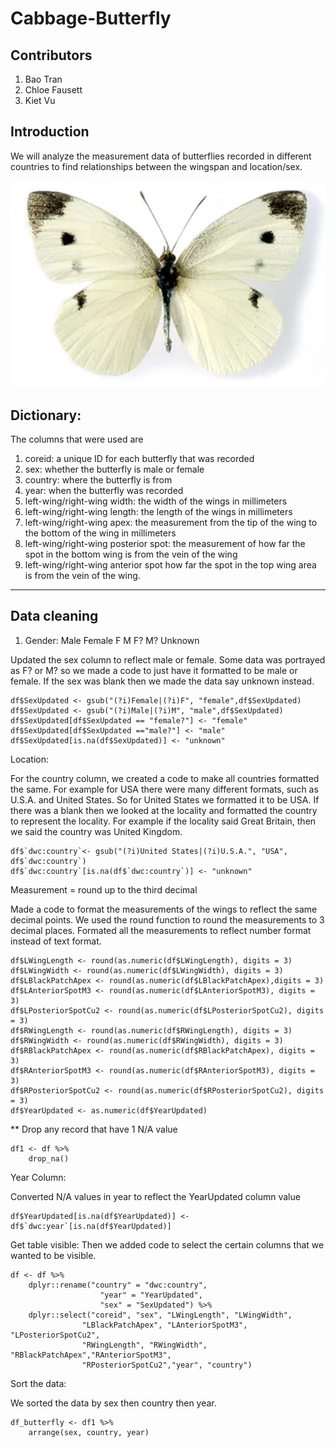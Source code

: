 # Cabbage-Butterfly

## Contributors
1. Bao Tran
2. Chloe Fausett
3. Kiet Vu

## Introduction
We will analyze the measurement data of butterflies recorded in different countries to find relationships between the wingspan and location/sex. <br>
<div align = "center">
<img src = "https://github.com/team-entomophobia/Cabbage-Butterfly/blob/26a03df000a8b9125e2a1a673f785fd75c282c55/chart_image/Screen%20Shot%202022-05-15%20at%205.53.05%20PM.png")>
</div>
        
## Dictionary:
The columns that were used are 
1. coreid: a unique ID for each butterfly that was recorded
2. sex: whether the butterfly is male or female 
3. country: where the butterfly is from
4. year: when the butterfly was recorded
5. left-wing/right-wing width: the width of the wings in millimeters
6. left-wing/right-wing length: the length of the wings in millimeters
7. left-wing/right-wing apex: the measurement from the tip of the wing to the bottom of the wing in millimeters
8. left-wing/right-wing posterior spot: the measurement of how far the spot in the bottom wing is from the vein of the wing
9. left-wing/right-wing anterior spot how far the spot in the top wing area is from the vein of the wing. 
---
## Data cleaning
1. Gender:
        Male
        Female
        F
        M
        F?
        M?
        Unknown
        
Updated the sex column to reflect male or female. Some data was portrayed as F? or M? so we made a code to just have it formatted to be male or female. If the sex was blank then we made the data say unknown instead.
```
df$SexUpdated <- gsub("(?i)Female|(?i)F", "female",df$SexUpdated)
df$SexUpdated <- gsub("(?i)Male|(?i)M", "male",df$SexUpdated)
df$SexUpdated[df$SexUpdated == "female?"] <- "female"
df$SexUpdated[df$SexUpdated =="male?"] <- "male"
df$SexUpdated[is.na(df$SexUpdated)] <- "unknown"
```

Location: <p>
For the country column, we created a code to make all countries formatted the same. For example for USA there were many different formats, such as U.S.A. and United States. So for United States we formatted it to be USA. If there was a blank then we looked at the locality and formatted the country to represent the locality. For example if the locality said Great Britain, then we said the country was United Kingdom.

 ```
 df$`dwc:country`<- gsub("(?i)United States|(?i)U.S.A.", "USA", df$`dwc:country`)
 df$`dwc:country`[is.na(df$`dwc:country`)] <- "unknown"
 ```

        
Measurement = round up to the third decimal <p>
Made a code to format the measurements of the wings to reflect the same decimal points. We used the round function to round the measurements to 3 decimal places. Formated all the measurements to reflect number format instead of text format.
    
```
df$LWingLength <- round(as.numeric(df$LWingLength), digits = 3)
df$LWingWidth <- round(as.numeric(df$LWingWidth), digits = 3)
df$LBlackPatchApex <- round(as.numeric(df$LBlackPatchApex),digits = 3)
df$LAnteriorSpotM3 <- round(as.numeric(df$LAnteriorSpotM3), digits = 3)
df$LPosteriorSpotCu2 <- round(as.numeric(df$LPosteriorSpotCu2), digits = 3)
df$RWingLength <- round(as.numeric(df$RWingLength), digits = 3)
df$RWingWidth <- round(as.numeric(df$RWingWidth), digits = 3)
df$RBlackPatchApex <- round(as.numeric(df$RBlackPatchApex), digits = 3)
df$RAnteriorSpotM3 <- round(as.numeric(df$RAnteriorSpotM3), digits = 3)
df$RPosteriorSpotCu2 <- round(as.numeric(df$RPosteriorSpotCu2), digits = 3)
df$YearUpdated <- as.numeric(df$YearUpdated)
```
                  
** Drop any record that have 1 N/A value
```
df1 <- df %>%
    drop_na()
```

Year Column:

Converted N/A values in year to reflect the YearUpdated column value
```
df$YearUpdated[is.na(df$YearUpdated)] <- df$`dwc:year`[is.na(df$YearUpdated)]
```
                                         
Get table visible:
Then we added code to select the certain columns that we wanted to be visible. 
```
df <- df %>%
    dplyr::rename("country" = "dwc:country",
                    "year" = "YearUpdated",
                    "sex" = "SexUpdated") %>%
    dplyr::select("coreid", "sex", "LWingLength", "LWingWidth",
                "LBlackPatchApex", "LAnteriorSpotM3", "LPosteriorSpotCu2",              
                "RWingLength", "RWingWidth", "RBlackPatchApex","RAnteriorSpotM3",           
                "RPosteriorSpotCu2","year", "country")
```
Sort the data:

We sorted the data by sex then country then year.
```
df_butterfly <- df1 %>%
    arrange(sex, country, year)
```


